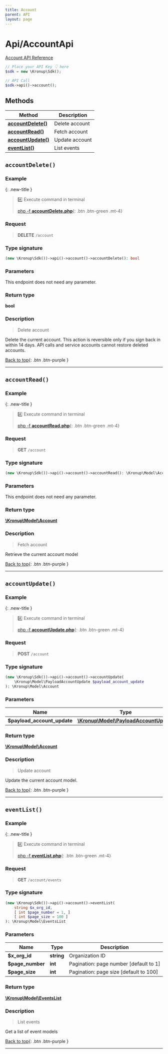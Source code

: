 ```yaml
---
title: Account
parent: API
layout: page
---
```


# Api/AccountApi

[Account API Reference](https://api.kronup.com/#tag/Account)

```php
// Place your API Key 👇 here
$sdk = new \Kronup\Sdk();

// API Call
$sdk->api()->account();
```

## Methods

Method | Description
------------- | -------------
[**accountDelete()**](#accountdelete) | Delete account
[**accountRead()**](#accountread) | Fetch account
[**accountUpdate()**](#accountupdate) | Update account
[**eventList()**](#eventlist) | List events


## `accountDelete()`

### Example

{: .new-title }
> #️⃣ Execute command in terminal 
> 
> [php -f **accountDelete.php**](https://github.com/kronup/kronup-php/blob/main/examples/Api/AccountApi/accountDelete.php){: .btn .btn-green .mt-4}

### Request

> **DELETE** `/account`

### Type signature

```php
(new \Kronup\Sdk())->api()->account()->accountDelete(): bool
```

### Parameters

This endpoint does not need any parameter.

### Return type

**bool**

### Description

> Delete account

Delete the current account. This action is reversible only if you sign back in within 14 days. API calls and service accounts cannot restore deleted accounts.

[Back to top](#top){: .btn .btn-purple }

---


## `accountRead()`

### Example

{: .new-title }
> #️⃣ Execute command in terminal 
> 
> [php -f **accountRead.php**](https://github.com/kronup/kronup-php/blob/main/examples/Api/AccountApi/accountRead.php){: .btn .btn-green .mt-4}

### Request

> **GET** `/account`

### Type signature

```php
(new \Kronup\Sdk())->api()->account()->accountRead(): \Kronup\Model\Account
```

### Parameters

This endpoint does not need any parameter.

### Return type

[**\Kronup\Model\Account**](../../Model/Account)

### Description

> Fetch account

Retrieve the current account model

[Back to top](#top){: .btn .btn-purple }

---


## `accountUpdate()`

### Example

{: .new-title }
> #️⃣ Execute command in terminal 
> 
> [php -f **accountUpdate.php**](https://github.com/kronup/kronup-php/blob/main/examples/Api/AccountApi/accountUpdate.php){: .btn .btn-green .mt-4}

### Request

> **POST** `/account`

### Type signature

```php
(new \Kronup\Sdk())->api()->account()->accountUpdate(
    \Kronup\Model\PayloadAccountUpdate $payload_account_update
): \Kronup\Model\Account
```

### Parameters

Name | Type | Description
------------- | ------------- | -------------
 **$payload_account_update** | [**\Kronup\Model\PayloadAccountUpdate**](../../Model/PayloadAccountUpdate) |  

### Return type

[**\Kronup\Model\Account**](../../Model/Account)

### Description

> Update account

Update the current account model.

[Back to top](#top){: .btn .btn-purple }

---


## `eventList()`

### Example

{: .new-title }
> #️⃣ Execute command in terminal 
> 
> [php -f **eventList.php**](https://github.com/kronup/kronup-php/blob/main/examples/Api/AccountApi/eventList.php){: .btn .btn-green .mt-4}

### Request

> **GET** `/account/events`

### Type signature

```php
(new \Kronup\Sdk())->api()->account()->eventList(
    string $x_org_id,
    [ int $page_number = 1, ]
    [ int $page_size = 100 ]
): \Kronup\Model\EventsList
```

### Parameters

Name | Type | Description
------------- | ------------- | -------------
 **$x_org_id** | **string**  | Organization ID 
 **$page_number** | **int**  | Pagination: page number  [default to 1]
 **$page_size** | **int**  | Pagination: page size  [default to 100]

### Return type

[**\Kronup\Model\EventsList**](../../Model/EventsList)

### Description

> List events

Get a list of event models

[Back to top](#top){: .btn .btn-purple }

---

